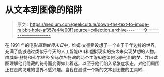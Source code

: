 # 从文本到图像的陷阱

> 原文：<https://medium.com/geekculture/down-the-text-to-image-raibbit-hole-af857e44e00f?source=collection_archive---------9----------------------->

在 1991 年的电影*直到世界末日*中，维姆·文德斯设想了一个处于千年边缘的世界，充满了能够通过类似于今天的人工智能(AI)和虚拟现实的技术来实现梦想的人物。由威廉·赫特和索尔维格·多马尔坦扮演的两个主角知道如何记录他们的梦，并因试图理解他们隐藏的符号而变得如此着迷，以至于他们陷入紧张症状态，对他们周围正在走向灾难的世界不感兴趣。当我在测试一个新的文本到图像的工具时…